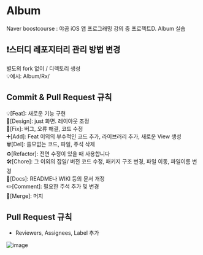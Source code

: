 # Album
Naver boostcourse : 야곰 iOS 앱 프로그래밍 강의 중 프로젝트D. Album 실습

## ❗️스터디 레포지터리 관리 방법 변경

별도의 fork 없이 <name>/ 디렉토리 생성 <br>
💡예시: Album/Rx/<projectName>


## Commit & Pull Request 규칙

💡[Feat]: 새로운 기능 구현 </br>
🎨[Design]: just 화면. 레이아웃 조정 </br>
🐛[Fix]: 버그, 오류 해결, 코드 수정 </br>
➕[Add]: Feat 이외의 부수적인 코드 추가, 라이브러리 추가, 새로운 View 생성 </br>
🗑️[Del]: 쓸모없는 코드, 파일, 주석 삭제 </br>
♻️[Refactor]: 전면 수정이 있을 때 사용합니다 </br>
🛠️[Chore]: 그 이외의 잡일/ 버전 코드 수정, 패키지 구조 변경, 파일 이동, 파일이름 변경 </br>
📝[Docs]: README나 WIKI 등의 문서 개정 </br>
✏️[Comment]: 필요한 주석 추가 및 변경 </br>
🔀[Merge]: 머지 </br>

## Pull Request 규칙

* Reviewers, Assignees, Label 추가


![image](https://user-images.githubusercontent.com/50406861/221425464-9faf4217-cc28-4356-86f9-8c2c87cbf34c.png)
